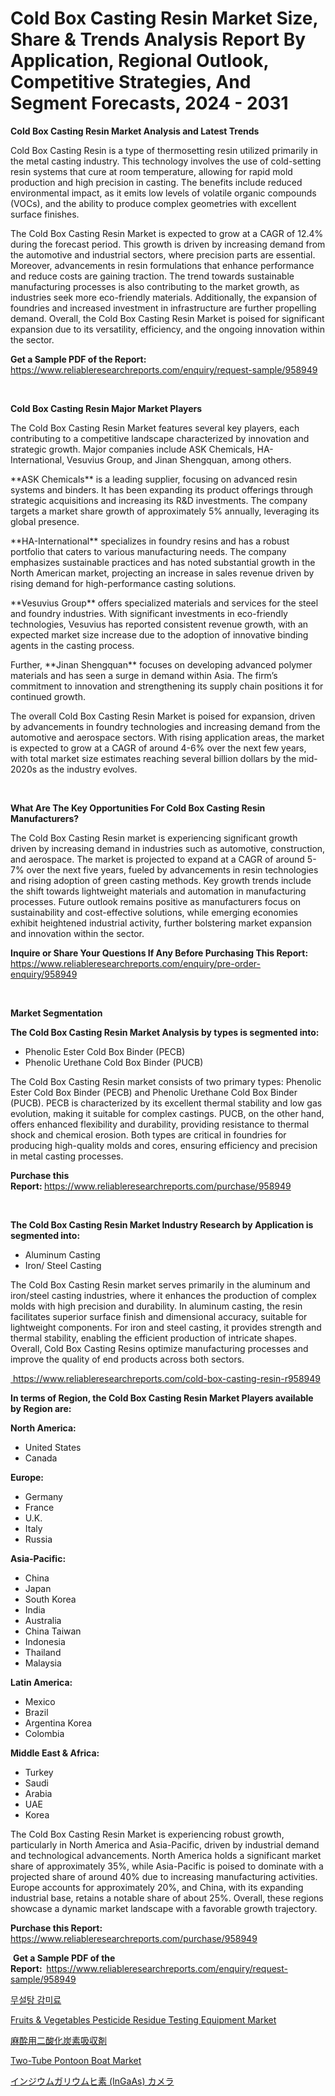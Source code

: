 <p><h1>Cold Box Casting Resin Market Size, Share & Trends Analysis Report By Application, Regional Outlook, Competitive Strategies, And Segment Forecasts, 2024 - 2031</h1></p><p><strong>Cold Box Casting Resin Market Analysis and Latest Trends</strong></p>
<p><p>Cold Box Casting Resin is a type of thermosetting resin utilized primarily in the metal casting industry. This technology involves the use of cold-setting resin systems that cure at room temperature, allowing for rapid mold production and high precision in casting. The benefits include reduced environmental impact, as it emits low levels of volatile organic compounds (VOCs), and the ability to produce complex geometries with excellent surface finishes.</p><p>The Cold Box Casting Resin Market is expected to grow at a CAGR of 12.4% during the forecast period. This growth is driven by increasing demand from the automotive and industrial sectors, where precision parts are essential. Moreover, advancements in resin formulations that enhance performance and reduce costs are gaining traction. The trend towards sustainable manufacturing processes is also contributing to the market growth, as industries seek more eco-friendly materials. Additionally, the expansion of foundries and increased investment in infrastructure are further propelling demand. Overall, the Cold Box Casting Resin Market is poised for significant expansion due to its versatility, efficiency, and the ongoing innovation within the sector.</p></p>
<p><strong>Get a Sample PDF of the Report:&nbsp;</strong> <a href="https://www.reliableresearchreports.com/enquiry/request-sample/958949">https://www.reliableresearchreports.com/enquiry/request-sample/958949</a></p>
<p>&nbsp;</p>
<p><strong>Cold Box Casting Resin Major Market Players</strong></p>
<p><p>The Cold Box Casting Resin Market features several key players, each contributing to a competitive landscape characterized by innovation and strategic growth. Major companies include ASK Chemicals, HA-International, Vesuvius Group, and Jinan Shengquan, among others.</p><p>**ASK Chemicals** is a leading supplier, focusing on advanced resin systems and binders. It has been expanding its product offerings through strategic acquisitions and increasing its R&D investments. The company targets a market share growth of approximately 5% annually, leveraging its global presence.</p><p>**HA-International** specializes in foundry resins and has a robust portfolio that caters to various manufacturing needs. The company emphasizes sustainable practices and has noted substantial growth in the North American market, projecting an increase in sales revenue driven by rising demand for high-performance casting solutions.</p><p>**Vesuvius Group** offers specialized materials and services for the steel and foundry industries. With significant investments in eco-friendly technologies, Vesuvius has reported consistent revenue growth, with an expected market size increase due to the adoption of innovative binding agents in the casting process.</p><p>Further, **Jinan Shengquan** focuses on developing advanced polymer materials and has seen a surge in demand within Asia. The firm’s commitment to innovation and strengthening its supply chain positions it for continued growth.</p><p>The overall Cold Box Casting Resin Market is poised for expansion, driven by advancements in foundry technologies and increasing demand from the automotive and aerospace sectors. With rising application areas, the market is expected to grow at a CAGR of around 4-6% over the next few years, with total market size estimates reaching several billion dollars by the mid-2020s as the industry evolves.</p></p>
<p>&nbsp;</p>
<p><strong>What Are The Key Opportunities For Cold Box Casting Resin Manufacturers?</strong></p>
<p><p>The Cold Box Casting Resin market is experiencing significant growth driven by increasing demand in industries such as automotive, construction, and aerospace. The market is projected to expand at a CAGR of around 5-7% over the next five years, fueled by advancements in resin technologies and rising adoption of green casting methods. Key growth trends include the shift towards lightweight materials and automation in manufacturing processes. Future outlook remains positive as manufacturers focus on sustainability and cost-effective solutions, while emerging economies exhibit heightened industrial activity, further bolstering market expansion and innovation within the sector.</p></p>
<p><strong>Inquire or Share Your Questions If Any Before Purchasing This Report:</strong> <a href="https://www.reliableresearchreports.com/enquiry/pre-order-enquiry/958949">https://www.reliableresearchreports.com/enquiry/pre-order-enquiry/958949</a></p>
<p>&nbsp;</p>
<p><strong>Market Segmentation</strong></p>
<p><strong>The Cold Box Casting Resin Market Analysis by types is segmented into:</strong></p>
<p><ul><li>Phenolic Ester Cold Box Binder (PECB)</li><li>Phenolic Urethane Cold Box Binder (PUCB)</li></ul></p>
<p><p>The Cold Box Casting Resin market consists of two primary types: Phenolic Ester Cold Box Binder (PECB) and Phenolic Urethane Cold Box Binder (PUCB). PECB is characterized by its excellent thermal stability and low gas evolution, making it suitable for complex castings. PUCB, on the other hand, offers enhanced flexibility and durability, providing resistance to thermal shock and chemical erosion. Both types are critical in foundries for producing high-quality molds and cores, ensuring efficiency and precision in metal casting processes.</p></p>
<p><strong>Purchase this Report:&nbsp;</strong><a href="https://www.reliableresearchreports.com/purchase/958949">https://www.reliableresearchreports.com/purchase/958949</a></p>
<p>&nbsp;</p>
<p><strong>The Cold Box Casting Resin Market Industry Research by Application is segmented into:</strong></p>
<p><ul><li>Aluminum Casting</li><li>Iron/ Steel Casting</li></ul></p>
<p><p>The Cold Box Casting Resin market serves primarily in the aluminum and iron/steel casting industries, where it enhances the production of complex molds with high precision and durability. In aluminum casting, the resin facilitates superior surface finish and dimensional accuracy, suitable for lightweight components. For iron and steel casting, it provides strength and thermal stability, enabling the efficient production of intricate shapes. Overall, Cold Box Casting Resins optimize manufacturing processes and improve the quality of end products across both sectors.</p></p>
<p><a href="https://www.reliableresearchreports.com/cold-box-casting-resin-r958949">&nbsp;https://www.reliableresearchreports.com/cold-box-casting-resin-r958949</a></p>
<p><strong>In terms of Region, the Cold Box Casting Resin Market Players available by Region are:</strong></p>
<p>
    <p> <strong> North America: </strong>
        <ul>
            <li>United States</li>
            <li>Canada</li>
        </ul>
        </p> 
    <p> <strong> Europe: </strong>
        <ul>
            <li>Germany</li>
            <li>France</li>
            <li>U.K.</li>
            <li>Italy</li>
            <li>Russia</li>
        </ul>
        </p> 
    <p> <strong> Asia-Pacific: </strong>
        <ul>
            <li>China</li>
            <li>Japan</li>
            <li>South Korea</li>
            <li>India</li>
            <li>Australia</li>
            <li>China Taiwan</li>
            <li>Indonesia</li>
            <li>Thailand</li>
            <li>Malaysia</li>
        </ul>
        </p> 
    <p> <strong> Latin America: </strong>
        <ul>
            <li>Mexico</li>
            <li>Brazil</li>
            <li>Argentina Korea</li>
            <li>Colombia</li>
        </ul>
        </p> 
    <p> <strong> Middle East & Africa: </strong>
        <ul>
            <li>Turkey</li>
            <li>Saudi</li>
            <li>Arabia</li>
            <li>UAE</li>
            <li>Korea</li>
        </ul>
    </p>
    </p>
<p><p>The Cold Box Casting Resin Market is experiencing robust growth, particularly in North America and Asia-Pacific, driven by industrial demand and technological advancements. North America holds a significant market share of approximately 35%, while Asia-Pacific is poised to dominate with a projected share of around 40% due to increasing manufacturing activities. Europe accounts for approximately 20%, and China, with its expanding industrial base, retains a notable share of about 25%. Overall, these regions showcase a dynamic market landscape with a favorable growth trajectory.</p></p>
<p><strong>Purchase this Report: </strong><a href="https://www.reliableresearchreports.com/purchase/958949">https://www.reliableresearchreports.com/purchase/958949</a></p>
<p>&nbsp;<strong>Get a Sample PDF of the Report:&nbsp;&nbsp;</strong><a href="https://www.reliableresearchreports.com/enquiry/request-sample/958949">https://www.reliableresearchreports.com/enquiry/request-sample/958949</a></p>
<p><strong></strong></p>
<p><p><a href="https://medium.com/@bulahhamill33/%EB%AC%B4%EC%84%A4%ED%83%95-%EA%B0%90%EB%AF%B8%EB%A3%8C-%EC%8B%9C%EC%9E%A5-%EA%B8%80%EB%A1%9C%EB%B2%8C-%EC%8B%9C%EC%9E%A5-%ED%86%B5%EC%B0%B0%EB%A0%A5-%EB%B0%8F-%EC%A7%80%EC%97%AD-%EB%B6%84%EC%84%9D-2024-2031-98ab2983aecf">무설탕 감미료</a></p><p><a href="https://medium.com/@veroniceroa846/fruits-vegetables-pesticide-residue-testing-equipment-market-size-market-segmentation-market-ccee9ee28874">Fruits & Vegetables Pesticide Residue Testing Equipment Market</a></p><p><a href="https://medium.com/@beaumontdavv7mp/%E3%82%B0%E3%83%AD%E3%83%BC%E3%83%90%E3%83%AB%E9%BA%BB%E9%85%94%E7%94%A8co2%E5%90%B8%E5%8F%8E%E5%89%A4%E5%B8%82%E5%A0%B4%E3%81%AE%E5%8B%95%E5%90%91-%E4%BB%8A%E5%BE%8C%E3%81%AE%E3%83%88%E3%83%AC%E3%83%B3%E3%83%89%E3%81%A8%E5%B8%82%E5%A0%B4%E6%88%A6%E7%95%A5%E4%BA%88%E6%B8%AC-2024%E5%B9%B4-2031%E5%B9%B4-5bb74b0e46f0">麻酔用二酸化炭素吸収剤</a></p><p><a href="https://medium.com/@paulmcglynn6456/global-two-tube-pontoon-boat-market-size-share-analysis-by-product-type-by-application-by-72e575355ed9">Two-Tube Pontoon Boat Market</a></p><p><a href="https://github.com/mohamedbakry57/Market-Research-Report-List-6/blob/main/259411287392.md">インジウムガリウムヒ素 (InGaAs) カメラ</a></p></p>
